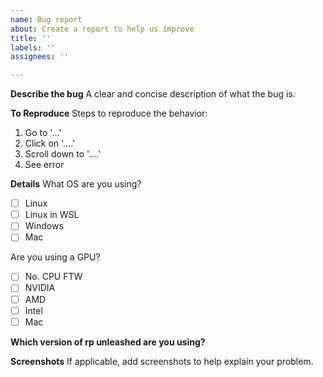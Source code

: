 ```yaml
---
name: Bug report
about: Create a report to help us improve
title: ''
labels: ''
assignees: ''

---
```


**Describe the bug**
A clear and concise description of what the bug is.

**To Reproduce**
Steps to reproduce the behavior:
1. Go to '...'
2. Click on '....'
3. Scroll down to '....'
4. See error

**Details**
What OS are you using?
- [ ] Linux
- [ ] Linux in WSL
- [ ] Windows 
- [ ] Mac

Are you using a GPU?
- [ ] No. CPU FTW
- [ ] NVIDIA
- [ ] AMD
- [ ] Intel
- [ ] Mac

**Which version of rp unleashed are you using?**

**Screenshots**
If applicable, add screenshots to help explain your problem.
